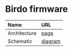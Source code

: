 
# Birdo firmware

|Name|URL|
|:---|:---|
|Architecture|[page](./assets/firmware_architecture.md)|
|Schematic|[diagram](./assets/schematic.md)|